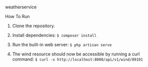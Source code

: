 weatherservice

How To Run
1.    Clone the repository.

2.    Install dependencies:
    ```
    $ composer install
    ```
3.    Run the built-in web server:
    ```
    $ php artisan serve
    ```
4.    The wind resource should now be accessible by running a curl command:
    ```
    $ curl -x http://localhost:8000/api/v1/wind/89101
    ```